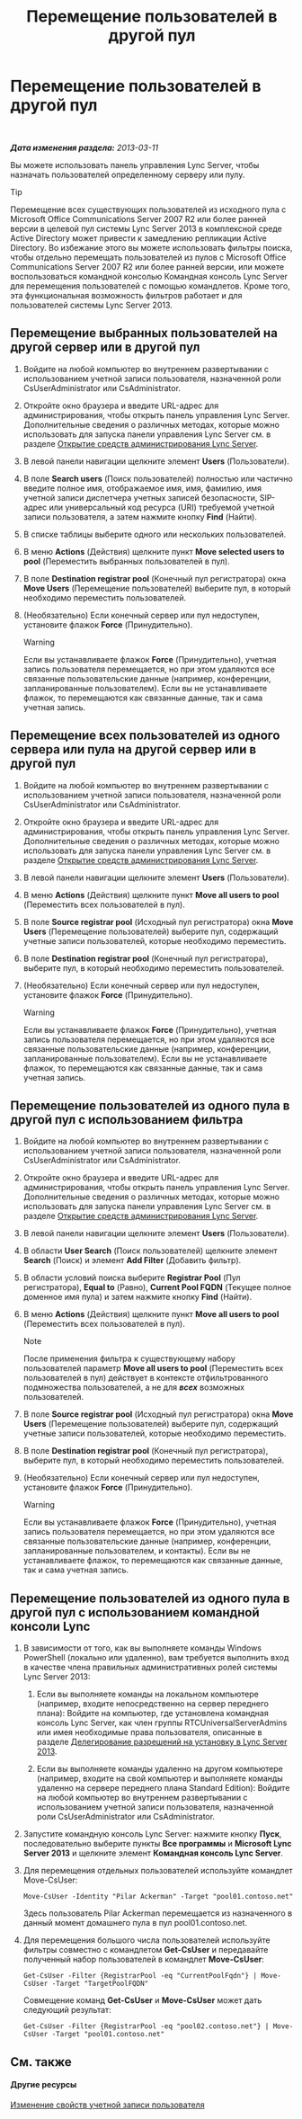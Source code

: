 ﻿---
title: Перемещение пользователей в другой пул
TOCTitle: Перемещение пользователей в другой пул
ms:assetid: e7b4968c-0e9d-4d56-b5f1-9edf0f7206f8
ms:mtpsurl: https://technet.microsoft.com/ru-ru/library/Gg182600(v=OCS.15)
ms:contentKeyID: 49311504
ms.date: 05/19/2016
mtps_version: v=OCS.15
ms.translationtype: HT
---

# Перемещение пользователей в другой пул

 

_**Дата изменения раздела:** 2013-03-11_

Вы можете использовать панель управления Lync Server, чтобы назначать пользователей определенному серверу или пулу.


> [!TIP]
> Перемещение всех существующих пользователей из исходного пула с Microsoft Office Communications Server 2007 R2 или более ранней версии в целевой пул системы Lync Server 2013 в комплексной среде Active Directory может привести к замедлению репликации Active Directory. Во избежание этого вы можете использовать фильтры поиска, чтобы отдельно перемещать пользователей из пулов с Microsoft Office Communications Server 2007 R2 или более ранней версии, или можете воспользоваться командной консолью Командная консоль Lync Server для перемещения пользователей с помощью командлетов. Кроме того, эта функциональная возможность фильтров работает и для пользователей системы Lync Server 2013.



## Перемещение выбранных пользователей на другой сервер или в другой пул

1.  Войдите на любой компьютер во внутреннем развертывании с использованием учетной записи пользователя, назначенной роли CsUserAdministrator или CsAdministrator.

2.  Откройте окно браузера и введите URL-адрес для администрирования, чтобы открыть панель управления Lync Server. Дополнительные сведения о различных методах, которые можно использовать для запуска панели управления Lync Server см. в разделе [Открытие средств администрирования Lync Server](lync-server-2013-open-lync-server-administrative-tools.md).

3.  В левой панели навигации щелкните элемент **Users** (Пользователи).

4.  В поле **Search users** (Поиск пользователей) полностью или частично введите полное имя, отображаемое имя, имя, фамилию, имя учетной записи диспетчера учетных записей безопасности, SIP-адрес или универсальный код ресурса (URI) требуемой учетной записи пользователя, а затем нажмите кнопку **Find** (Найти).

5.  В списке таблицы выберите одного или нескольких пользователей.

6.  В меню **Actions** (Действия) щелкните пункт **Move selected users to pool** (Переместить выбранных пользователей в пул).

7.  В поле **Destination registrar pool** (Конечный пул регистратора) окна **Move Users** (Перемещение пользователей) выберите пул, в который необходимо переместить пользователей.

8.  (Необязательно) Если конечный сервер или пул недоступен, установите флажок **Force** (Принудительно).
    
    > [!warning]  
    > Если вы устанавливаете флажок <strong>Force</strong> (Принудительно), учетная запись пользователя перемещается, но при этом удаляются все связанные пользовательские данные (например, конференции, запланированные пользователем). Если вы не устанавливаете флажок, то перемещаются как связанные данные, так и сама учетная запись.

## Перемещение всех пользователей из одного сервера или пула на другой сервер или в другой пул

1.  Войдите на любой компьютер во внутреннем развертывании с использованием учетной записи пользователя, назначенной роли CsUserAdministrator или CsAdministrator.

2.  Откройте окно браузера и введите URL-адрес для администрирования, чтобы открыть панель управления Lync Server. Дополнительные сведения о различных методах, которые можно использовать для запуска панели управления Lync Server см. в разделе [Открытие средств администрирования Lync Server](lync-server-2013-open-lync-server-administrative-tools.md).

3.  В левой панели навигации щелкните элемент **Users** (Пользователи).

4.  В меню **Actions** (Действия) щелкните пункт **Move all users to pool** (Переместить всех пользователей в пул).

5.  В поле **Source registrar pool** (Исходный пул регистратора) окна **Move Users** (Перемещение пользователей) выберите пул, содержащий учетные записи пользователей, которые необходимо переместить.

6.  В поле **Destination registrar pool** (Конечный пул регистратора), выберите пул, в который необходимо переместить пользователей.

7.  (Необязательно) Если конечный сервер или пул недоступен, установите флажок **Force** (Принудительно).
    
    > [!warning]  
    > Если вы устанавливаете флажок <strong>Force</strong> (Принудительно), учетная запись пользователя перемещается, но при этом удаляются все связанные пользовательские данные (например, конференции, запланированные пользователем). Если вы не устанавливаете флажок, то перемещаются как связанные данные, так и сама учетная запись.

## Перемещение пользователей из одного пула в другой пул с использованием фильтра

1.  Войдите на любой компьютер во внутреннем развертывании с использованием учетной записи пользователя, назначенной роли CsUserAdministrator или CsAdministrator.

2.  Откройте окно браузера и введите URL-адрес для администрирования, чтобы открыть панель управления Lync Server. Дополнительные сведения о различных методах, которые можно использовать для запуска панели управления Lync Server см. в разделе [Открытие средств администрирования Lync Server](lync-server-2013-open-lync-server-administrative-tools.md).

3.  В левой панели навигации щелкните элемент **Users** (Пользователи).

4.  В области **User Search** (Поиск пользователей) щелкните элемент **Search** (Поиск) и элемент **Add Filter** (Добавить фильтр).

5.  В области условий поиска выберите **Registrar Pool** (Пул регистратора), **Equal to** (Равно), **Current Pool FQDN** (Текущее полное доменное имя пула) и затем нажмите кнопку **Find** (Найти).

6.  В меню **Actions** (Действия) щелкните пункт **Move all users to pool** (Переместить всех пользователей в пул).
    
    > [!note]  
    > После применения фильтра к существующему набору пользователей параметр <strong>Move all users to pool</strong> (Переместить всех пользователей в пул) действует в контексте отфильтрованного подмножества пользователей, а не для <strong><em>всех</em></strong> возможных пользователей.

7.  В поле **Source registrar pool** (Исходный пул регистратора) окна **Move Users** (Перемещение пользователей) выберите пул, содержащий учетные записи пользователей, которые необходимо переместить.

8.  В поле **Destination registrar pool** (Конечный пул регистратора), выберите пул, в который необходимо переместить пользователей.

9.  (Необязательно) Если конечный сервер или пул недоступен, установите флажок **Force** (Принудительно).
    
    > [!warning]  
    > Если вы устанавливаете флажок <strong>Force</strong> (Принудительно), учетная запись пользователя перемещается, но при этом удаляются все связанные пользовательские данные (например, конференции, запланированные пользователем, и контакты). Если вы не устанавливаете флажок, то перемещаются как связанные данные, так и сама учетная запись.

## Перемещение пользователей из одного пула в другой пул с использованием командной консоли Lync

1.  В зависимости от того, как вы выполняете команды Windows PowerShell (локально или удаленно), вам требуется выполнить вход в качестве члена правильных административных ролей системы Lync Server 2013:
    
    1.  Если вы выполняете команды на локальном компьютере (например, входите непосредственно на сервер переднего плана): Войдите на компьютер, где установлена командная консоль Lync Server, как член группы RTCUniversalServerAdmins или имея необходимые права пользователя, описанные в разделе [Делегирование разрешений на установку в Lync Server 2013](lync-server-2013-delegate-setup-permissions.md).
    
    2.  Если вы выполняете команды удаленно на другом компьютере (например, входите на свой компьютер и выполняете команды удаленно на сервере переднего плана Standard Edition): Войдите на любой компьютер во внутреннем развертывании с использованием учетной записи пользователя, назначенной роли CsUserAdministrator или CsAdministrator.

2.  Запустите командную консоль Lync Server: нажмите кнопку **Пуск**, последовательно выберите пункты **Все программы** и **Microsoft Lync Server 2013** и щелкните элемент **Командная консоль Lync Server**.

3.  Для перемещения отдельных пользователей используйте командлет Move-CsUser:
    
        Move-CsUser -Identity "Pilar Ackerman" -Target "pool01.contoso.net"
    
    Здесь пользователь Pilar Ackerman перемещается из назначенного в данный момент домашнего пула в пул pool01.contoso.net.

4.  Для перемещения большого числа пользователей используйте фильтры совместно с командлетом **Get-CsUser** и передавайте полученный набор пользователей в командлет **Move-CsUser**:
    
        Get-CsUser -Filter {RegistrarPool -eq "CurrentPoolFqdn"} | Move-CsUser -Target "TargetPoolFQDN"
    
    Совмещение команд **Get-CsUser** и **Move-CsUser** может дать следующий результат:
    
        Get-CsUser -Filter {RegistrarPool -eq "pool02.contoso.net"} | Move-CsUser -Target "pool01.contoso.net"

## См. также

#### Другие ресурсы

[Изменение свойств учетной записи пользователя](lync-server-2013-modifying-user-account-properties.md)

